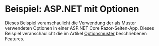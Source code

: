 # <a name="aspnet-using-options-sample"></a>Beispiel: ASP.NET mit Optionen

Dieses Beispiel veranschaulicht die Verwendung der als Muster verwendeten Optionen in einer ASP.NET Core Razor-Seiten-App. Dieses Beispiel veranschaulicht die im Artikel [Optionsmuster](https://docs.microsoft.com/aspnet/core/fundamentals/configuration/options) beschriebenen Features.
